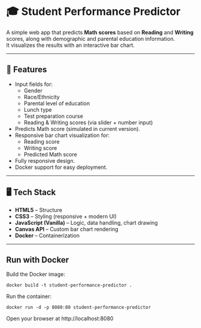 # 🎓 Student Performance Predictor

A simple web app that predicts **Math scores** based on **Reading** and **Writing** scores, along with demographic and parental education information.  
It visualizes the results with an interactive bar chart.

---

## 🚀 Features
- Input fields for:
  - Gender
  - Race/Ethnicity
  - Parental level of education
  - Lunch type
  - Test preparation course
  - Reading & Writing scores (via slider + number input)
- Predicts Math score (simulated in current version).
- Responsive bar chart visualization for:
  - Reading score
  - Writing score
  - Predicted Math score
- Fully responsive design.
- Docker support for easy deployment.

---

## 🖥️ Tech Stack
- **HTML5** – Structure  
- **CSS3** – Styling (responsive + modern UI)  
- **JavaScript (Vanilla)** – Logic, data handling, chart drawing  
- **Canvas API** – Custom bar chart rendering  
- **Docker** – Containerization  

---

## Run with Docker

Build the Docker image:

```
docker build -t student-performance-predictor .
```

Run the container:
```
docker run -d -p 8080:80 student-performance-predictor
```

Open your browser at http://localhost:8080